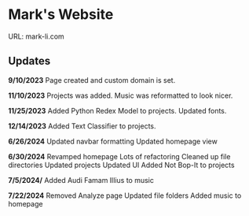 # Mark's Website

URL: mark-li.com

## Updates

**9/10/2023**
Page created and custom domain is set.

**11/10/2023**
Projects was added.
Music was reformatted to look nicer.

**11/25/2023**
Added Python Redex Model to projects.
Updated fonts.

**12/14/2023**
Added Text Classifier to projects.

**6/26/2024**
Updated navbar formatting
Updated homepage view

**6/30/2024**
Revamped homepage
Lots of refactoring
Cleaned up file directories
Updated projects
Updated UI
Added Not Bop-It to projects

**7/5/2024/**
Added Audi Famam Illius to music

**7/22/2024**
Removed Analyze page
Updated file folders
Added music to homepage 
